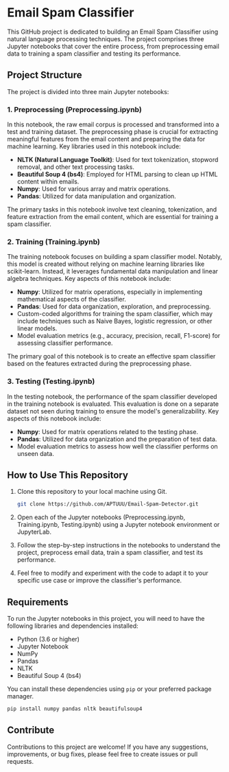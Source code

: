 # Email Spam Classifier

This GitHub project is dedicated to building an Email Spam Classifier using natural language processing techniques. The project comprises three Jupyter notebooks that cover the entire process, from preprocessing email data to training a spam classifier and testing its performance.

## Project Structure

The project is divided into three main Jupyter notebooks:

### 1. Preprocessing (Preprocessing.ipynb)

In this notebook, the raw email corpus is processed and transformed into a test and training dataset. The preprocessing phase is crucial for extracting meaningful features from the email content and preparing the data for machine learning. Key libraries used in this notebook include:

- **NLTK (Natural Language Toolkit)**: Used for text tokenization, stopword removal, and other text processing tasks.
- **Beautiful Soup 4 (bs4)**: Employed for HTML parsing to clean up HTML content within emails.
- **Numpy**: Used for various array and matrix operations.
- **Pandas**: Utilized for data manipulation and organization.

The primary tasks in this notebook involve text cleaning, tokenization, and feature extraction from the email content, which are essential for training a spam classifier.

### 2. Training (Training.ipynb)

The training notebook focuses on building a spam classifier model. Notably, this model is created without relying on machine learning libraries like scikit-learn. Instead, it leverages fundamental data manipulation and linear algebra techniques. Key aspects of this notebook include:

- **Numpy**: Utilized for matrix operations, especially in implementing mathematical aspects of the classifier.
- **Pandas**: Used for data organization, exploration, and preprocessing.
- Custom-coded algorithms for training the spam classifier, which may include techniques such as Naive Bayes, logistic regression, or other linear models.
- Model evaluation metrics (e.g., accuracy, precision, recall, F1-score) for assessing classifier performance.

The primary goal of this notebook is to create an effective spam classifier based on the features extracted during the preprocessing phase.

### 3. Testing (Testing.ipynb)

In the testing notebook, the performance of the spam classifier developed in the training notebook is evaluated. This evaluation is done on a separate dataset not seen during training to ensure the model's generalizability. Key aspects of this notebook include:

- **Numpy**: Used for matrix operations related to the testing phase.
- **Pandas**: Utilized for data organization and the preparation of test data.
- Model evaluation metrics to assess how well the classifier performs on unseen data.

## How to Use This Repository

1. Clone this repository to your local machine using Git.

   ```bash
   git clone https://github.com/APTUUU/Email-Spam-Detector.git
   ```

2. Open each of the Jupyter notebooks (Preprocessing.ipynb, Training.ipynb, Testing.ipynb) using a Jupyter notebook environment or JupyterLab.

3. Follow the step-by-step instructions in the notebooks to understand the project, preprocess email data, train a spam classifier, and test its performance.

4. Feel free to modify and experiment with the code to adapt it to your specific use case or improve the classifier's performance.

## Requirements

To run the Jupyter notebooks in this project, you will need to have the following libraries and dependencies installed:

- Python (3.6 or higher)
- Jupyter Notebook
- NumPy
- Pandas
- NLTK
- Beautiful Soup 4 (bs4)

You can install these dependencies using `pip` or your preferred package manager.

```bash
pip install numpy pandas nltk beautifulsoup4
```

## Contribute

Contributions to this project are welcome! If you have any suggestions, improvements, or bug fixes, please feel free to create issues or pull requests.

